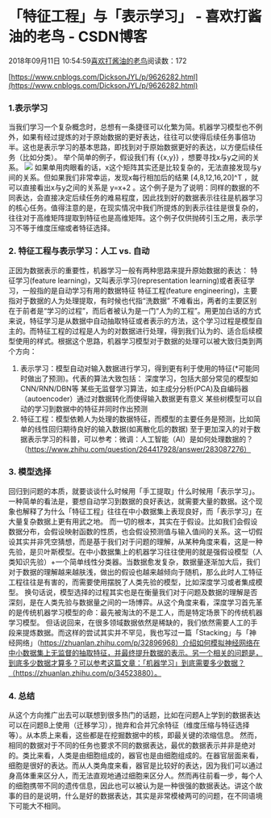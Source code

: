 
# 「特征工程」与「表示学习」 - 喜欢打酱油的老鸟 - CSDN博客


2018年09月11日 10:54:59[喜欢打酱油的老鸟](https://me.csdn.net/weixin_42137700)阅读数：172


[https://www.cnblogs.com/DicksonJYL/p/9626282.html](https://www.cnblogs.com/DicksonJYL/p/9626282.html)

### 1.表示学习
当我们学习一个复杂概念时，总想有一条捷径可以化繁为简。机器学习模型也不例外，如果有经过提炼的对于原始数据的更好表达，往往可以使得后续任务事倍功半。这也是表示学习的基本思路，即找到对于原始数据更好的表达，以方便后续任务（比如分类）。
举个简单的例子，假设我们有 \{{x,y\}} ，想要寻找x与y之间的关系。
![](https://images2018.cnblogs.com/blog/1457888/201809/1457888-20180911105342900-1012231883.png)
如果单用肉眼看的话，x这个矩阵其实还是比较复杂的，无法直接发现与y间的关系。但如果我们非常幸运，发现x每行相加后的结果 [4,8,12,16,20]^T ，就可以直接看出x与y之间的关系是 y=x+2 。这个例子是为了说明：同样的数据的不同表达，会直接决定后续任务的难易程度，因此找到好的数据表示往往是机器学习的核心任务。值得注意的是，在现实情况中我们所提炼的到表示往往是很复杂的，往往对于高维矩阵提取到特征也是高维矩阵。这个例子仅供抛砖引玉之用，表示学习不等于维度压缩或者特征选择。
### 2. 特征工程与表示学习：人工 vs. 自动
正因为数据表示的重要性，机器学习一般有两种思路来提升原始数据的表达：
特征学习(feature learning)，又叫表示学习(representation learning)或者表征学习，一般指的是自动学习有用的数据特征
特征工程(feature engineering)，主要指对于数据的人为处理提取，有时候也代指“洗数据”
不难看出，两者的主要区别在于前者是“学习的过程”，而后者被认为是一门“人为的工程”。用更加白话的方式来说，特征学习是从数据中自动抽取特征或者表示的方法，这个学习过程是模型自主的。而特征工程的过程是人为的对数据进行处理，得到我们认为的、适合后续模型使用的样式。根据这个思路，机器学习模型对于数据的处理可以被大致归类到两个方向：
1. 表示学习：模型自动对输入数据进行学习，得到更有利于使用的特征(*可能同时做出了预测)。代表的算法大致包括：
深度学习，包括大部分常见的模型如CNN/RNN/DBN等
某些无监督学习算法，如主成分分析(PCA)及自编码器（autoencoder）通过对数据转化而使得输入数据更有意义
某些树模型可以自动的学习到数据中的特征并同时作出预测
2. 特征工程：模型依赖人为处理的数据特征，而模型的主要任务是预测，比如简单的线性回归期待良好的输入数据(如离散化后的数据)
至于更加深入的对于数据表示学习的科普，可以参考：微调：人工智能（AI）是如何处理数据的？（https://www.zhihu.com/question/264417928/answer/283087276）
### 3. 模型选择
回归到问题的本质，就要谈谈什么时候用「手工提取」什么时候用「表示学习」。一种简单的看法是，要想自动学习到数据的良好表达，就需要大量的数据。这个现象也解释了为什么「特征工程」往往在中小数据集上表现良好，而「表示学习」在大量复杂数据上更有用武之地。
而一切的根本，其实在于假设。比如我们会假设数据分布，会假设映射函数的性质，也会假设预测值与输入值间的关系。这一切假设其实并非凭空猜想，而是基于我们对于问题的理解，从某种角度来看，这是一种先验，是贝叶斯模型。在中小数据集上的机器学习往往使用的就是强假设模型（人类知识先验）+一个简单线性分类器。当数据愈发复杂，数据量逐渐加大后，我们对于数据的理解越来越肤浅，做出的假设也越来越倾向于随机，那么此时人工特征工程往往是有害的，而需要使用摆脱了人类先验的模型，比如深度学习或者集成模型。
换句话说，模型选择的过程其实也是在衡量我们对于问题及数据的理解是否深刻，是在人类先验与数据量之间的一场博弈。从这个角度来看，深度学习首先革的是传统机器学习模型的命：最先被淘汰的不是工人，而是特定场景下的传统机器学习模型。
但话说回来，在很多领域数据依然是稀缺的，我们依然需要人工的手段来提炼数据。而这样的尝试其实并不罕见，我也写过一篇「Stacking」与「神经网络」（https://zhuanlan.zhihu.com/p/32896968）介绍如何模拟神经网络在中小数据集上无监督的抽取特征，并最终提升数据的表示。另一个相关的问题是，到底多少数据才算多？可以参考这篇文章：「机器学习」到底需要多少数据？（https://zhuanlan.zhihu.com/p/34523880）。
### 4. 总结
从这个方向推广出去可以联想到很多热门的话题，比如在问题A上学到的数据表达可以在问题B上使用（迁移学习），抛弃和合并冗余特征（维度压缩与特征选择等）。从本质上来看，这些都是在挖掘数据中的核，即最关键的浓缩信息。
然而，相同的数据对于不同的任务也要求不同的数据表达，最优的数据表示并非是绝对的。类比来看，人类是由细胞组成的，器官也是由细胞组成的。在器官层面来看，细胞是很好的表达。而从人类角度来看，器官是比较好的表达，因为我们可以通过身高体重来区分人，而无法直观地通过细胞来区分人。然而再往前看一步，每个人的细胞携带不同的遗传信息，因此也可以被认为是一种很强的数据表达。讲这个故事的目的是说明，什么是好的数据表达，其实是非常模棱两可的问题，在不同语境下可能大不相同。

